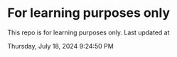 # For learning purposes only
This repo is for learning purposes only.
Last updated at

Thursday, July 18, 2024 9:24:50 PM

